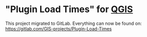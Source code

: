 # "Plugin Load Times" for [QGIS](http://qgis.org)

This project migrated to GitLab. Everything can now be found on: https://gitlab.com/GIS-projects/Plugin-Load-Times
